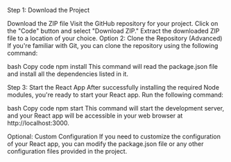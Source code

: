 Step 1: Download the Project

Download the ZIP file
Visit the GitHub repository for your project.
Click on the "Code" button and select "Download ZIP."
Extract the downloaded ZIP file to a location of your choice.
Option 2: Clone the Repository (Advanced)
If you're familiar with Git, you can clone the repository using the following command:


bash
Copy code
npm install
This command will read the package.json file and install all the dependencies listed in it.

Step 3: Start the React App
After successfully installing the required Node modules, you're ready to start your React app. Run the following command:

bash
Copy code
npm start
This command will start the development server, and your React app will be accessible in your web browser at http://localhost:3000.

Optional: Custom Configuration
If you need to customize the configuration of your React app, you can modify the package.json file or any other configuration files provided in the project.
